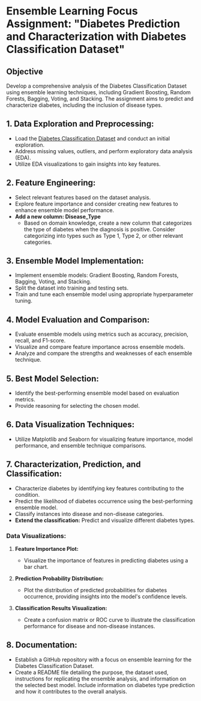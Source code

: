 # Ensemble Learning Focus Assignment: "Diabetes Prediction and Characterization with Diabetes Classification Dataset"

## Objective
Develop a comprehensive analysis of the Diabetes Classification Dataset using ensemble learning techniques, including Gradient Boosting, Random Forests, Bagging, Voting, and Stacking. The assignment aims to predict and characterize diabetes, including the inclusion of disease types.

## 1. Data Exploration and Preprocessing:
- Load the [Diabetes Classification Dataset](https://data.world/informatics-edu/diabetes-prediction/workspace/file?filename=Diabetes_Classification.xlsx) and conduct an initial exploration.
- Address missing values, outliers, and perform exploratory data analysis (EDA).
- Utilize EDA visualizations to gain insights into key features.

## 2. Feature Engineering:
- Select relevant features based on the dataset analysis.
- Explore feature importance and consider creating new features to enhance ensemble model performance.
- **Add a new column: Disease_Type**
  - Based on domain knowledge, create a new column that categorizes the type of diabetes when the diagnosis is positive. Consider categorizing into types such as Type 1, Type 2, or other relevant categories.

## 3. Ensemble Model Implementation:
- Implement ensemble models: Gradient Boosting, Random Forests, Bagging, Voting, and Stacking.
- Split the dataset into training and testing sets.
- Train and tune each ensemble model using appropriate hyperparameter tuning.

## 4. Model Evaluation and Comparison:
- Evaluate ensemble models using metrics such as accuracy, precision, recall, and F1-score.
- Visualize and compare feature importance across ensemble models.
- Analyze and compare the strengths and weaknesses of each ensemble technique.

## 5. Best Model Selection:
- Identify the best-performing ensemble model based on evaluation metrics.
- Provide reasoning for selecting the chosen model.

## 6. Data Visualization Techniques:
- Utilize Matplotlib and Seaborn for visualizing feature importance, model performance, and ensemble technique comparisons.

## 7. Characterization, Prediction, and Classification:
- Characterize diabetes by identifying key features contributing to the condition.
- Predict the likelihood of diabetes occurrence using the best-performing ensemble model.
- Classify instances into disease and non-disease categories.
- **Extend the classification:** Predict and visualize different diabetes types.

### Data Visualizations:
1. **Feature Importance Plot:**
   - Visualize the importance of features in predicting diabetes using a bar chart.

2. **Prediction Probability Distribution:**
   - Plot the distribution of predicted probabilities for diabetes occurrence, providing insights into the model's confidence levels.

3. **Classification Results Visualization:**
   - Create a confusion matrix or ROC curve to illustrate the classification performance for disease and non-disease instances.

## 8. Documentation:
- Establish a GitHub repository with a focus on ensemble learning for the Diabetes Classification Dataset.
- Create a README file detailing the purpose, the dataset used, instructions for replicating the ensemble analysis, and information on the selected best model. Include information on diabetes type prediction and how it contributes to the overall analysis.
